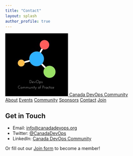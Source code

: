 ```yaml
---
title: "Contact"
layout: splash
author_profile: true
---
```


<nav class="ortelius-nav">
  <div class="nav-container">
    <a href="index.md" class="nav-logo">
      <img src="assets/logo.png" alt="Canada DevOps Logo" />
      <span>Canada DevOps Community</span>
    </a>
    <div class="nav-links">
      <a href="about.md">About</a>
      <a href="events.md">Events</a>
      <a href="community.md">Community</a>
      <a href="sponsors.md">Sponsors</a>
      <a href="contact.md">Contact</a>
      <a href="join.md" class="nav-cta">Join</a>
    </div>
  </div>
</nav>

<section class="contact-section">
  <h2>Get in Touch</h2>
  <ul>
    <li>Email: <a href="mailto:info@canadadevops.org">info@canadadevops.org</a></li>
    <li>Twitter: <a href="https://twitter.com/CanadaDevOps">@CanadaDevOps</a></li>
    <li>LinkedIn: <a href="https://linkedin.com/company/canadadevops">Canada DevOps Community</a></li>
  </ul>
  <p>Or fill out our <a href="join.md">Join form</a> to become a member!</p>
</section>
